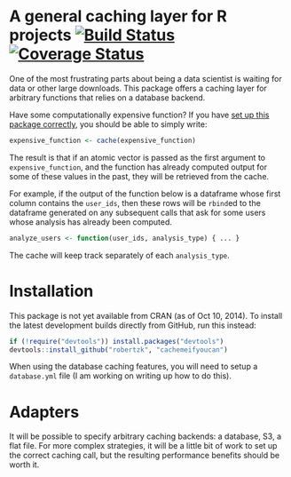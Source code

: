 A general caching layer for R projects [![Build Status](https://travis-ci.org/robertzk/cachemeifyoucan.svg?branch=master)](https://travis-ci.org/robertzk/cachemeifyoucan) [![Coverage Status](https://coveralls.io/repos/robertzk/cachemeifyoucan/badge.svg?branch=master)](https://coveralls.io/r/robertzk/cachemeifyoucan)
==========

One of the most frustrating parts about being a data scientist is
waiting for data or other large downloads. This package offers a caching
layer for arbitrary functions that relies on a database backend.

Have some computationally expensive function? If you have [set up this package
correctly](#installation), you should be able to simply write:

```R
expensive_function <- cache(expensive_function)
```

The result is that if an atomic vector is passed as the first argument to
`expensive_function`, and the function has already computed output
for some of these values in the past, they will be retrieved from the cache.

For example, if the output of the function below is a dataframe whose first
column contains the `user_ids`, then these rows will be `rbind`ed to the
dataframe generated on any subsequent calls that ask for some users
whose analysis has already been computed.

```R
analyze_users <- function(user_ids, analysis_type) { ... }
```

The cache will keep track separately of each `analysis_type`.

# Installation

This package is not yet available from CRAN (as of Oct 10, 2014).
To install the latest development builds directly from GitHub, run this instead:

```R
if (!require("devtools")) install.packages("devtools")
devtools::install_github("robertzk", "cachemeifyoucan")
```

When using the database caching features, you will need to setup a 
`database.yml` file (I am working on writing up how to do this).

# Adapters

It will be possible to specify arbitrary caching backends: a database,
S3, a flat file. For more complex strategies, it will be a little bit of work
to set up the correct caching call, but the resulting performance
benefits should be worth it.

